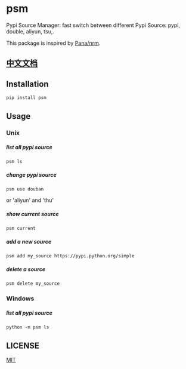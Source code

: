 # psm

Pypi Source Manager: fast switch between different Pypi Source: pypi, double, aliyun, tsu,.


This package is inspired by [Pana/nrm](https://github.com/Pana/nrm).

## [中文文档](Readme_CN.md)

## Installation

```
pip install psm
```


## Usage

### Unix

##### list all pypi source

```
psm ls
```

##### change pypi source

```
psm use douban
```

or 'aliyun' and 'thu'

##### show current source

```
psm current
```

##### add a new source

```
psm add my_source https://pypi.python.org/simple
```

##### delete a source

```
psm delete my_source
```

### Windows 

##### list all pypi source

```
python -m psm ls
```

## LICENSE

[MIT](LICENSE)
